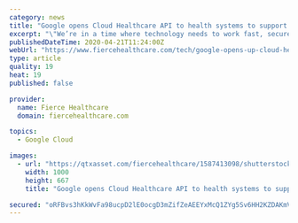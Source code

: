 ```yaml
---
category: news
title: "Google opens Cloud Healthcare API to health systems to support data exchange"
excerpt: "\"We’re in a time where technology needs to work fast, securely, and most importantly in a way that furthers our dedication to our patients,” said John Halamka, M.D., president of Mayo Clinic Platform, in a statement. “Google Cloud’s Healthcare API accelerates data liquidity among stakeholders, and in return, will help us better serve ..."
publishedDateTime: 2020-04-21T11:24:00Z
webUrl: "https://www.fiercehealthcare.com/tech/google-opens-up-cloud-healthcare-api-to-health-systems-to-support-data-exchange"
type: article
quality: 19
heat: 19
published: false

provider:
  name: Fierce Healthcare
  domain: fiercehealthcare.com

topics:
  - Google Cloud

images:
  - url: "https://qtxasset.com/fiercehealthcare/1587413098/shutterstock_552493561.jpg/shutterstock_552493561.jpg?ql2heY1V4vL6LRM5WmDVvIOo9aCLJtgS"
    width: 1000
    height: 667
    title: "Google opens Cloud Healthcare API to health systems to support data exchange"

secured: "oRFBvs3hKkWvFa98ucpD2lE0ocgD3mZifZeAEEYxMcQ1ZYg5Sv6HH2KZDAKmVohwtbUrxze7TY3Cz2fpTP+Vnp5Qo52YAxLPvz1Kr9FajdDJ/sJy35C7xded5vtsyU8ltWU0npQleugwRQ+rSSV8HuT2KoOVfrHscQc2E/PooAo/TUVDpLOJvsFOwrqhq/AfXZ4d+L9W9auVZHF1gjNxgoapcs7+mOCT5g+PotbVgM5euWLo2bIQ5lMR+qJmSNb6t0D/o5HE0Fo3Ac7WG8L9+If0Cemgnpvynt3yMIWsUaCZK0B76kYsjLaATlF4NGUwYAYYuAneprXunMLSeX84viPItAol152IK+A9EYOK7tbrGx0/DROjYq6S5BrvZd0TFZpmW0RjyzdjJvP80s3JnECTpm5mWi3xbpA4/FtkwG5H47gGtia3q+Eiug+3hOH/JJVqs0dfmVbA5ya+dJokSUVw/zfPEbyfT/hqdydms3g=;Nqt6oY1LB6lGpf7JxQMKPw=="
---
```


